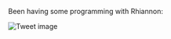Been having some programming with Rhiannon:


![Tweet image](/assets/crosspoast/EYFTAJyU4AA4Rhj.jpg)

